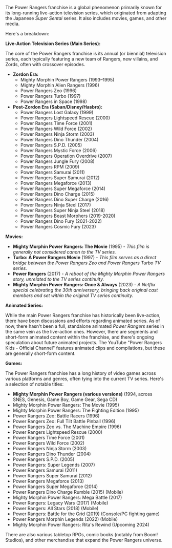 The Power Rangers franchise is a global phenomenon primarily known for its long-running live-action television series, which originated from adapting the Japanese *Super Sentai* series. It also includes movies, games, and other media.

Here's a breakdown:

**Live-Action Television Series (Main Series):**

The core of the Power Rangers franchise is its annual (or biennial) television series, each typically featuring a new team of Rangers, new villains, and Zords, often with crossover episodes.

* **Zordon Era:**
    * Mighty Morphin Power Rangers (1993–1995)
    * Mighty Morphin Alien Rangers (1996)
    * Power Rangers Zeo (1996)
    * Power Rangers Turbo (1997)
    * Power Rangers in Space (1998)
* **Post-Zordon Era (Saban/Disney/Hasbro):**
    * Power Rangers Lost Galaxy (1999)
    * Power Rangers Lightspeed Rescue (2000)
    * Power Rangers Time Force (2001)
    * Power Rangers Wild Force (2002)
    * Power Rangers Ninja Storm (2003)
    * Power Rangers Dino Thunder (2004)
    * Power Rangers S.P.D. (2005)
    * Power Rangers Mystic Force (2006)
    * Power Rangers Operation Overdrive (2007)
    * Power Rangers Jungle Fury (2008)
    * Power Rangers RPM (2009)
    * Power Rangers Samurai (2011)
    * Power Rangers Super Samurai (2012)
    * Power Rangers Megaforce (2013)
    * Power Rangers Super Megaforce (2014)
    * Power Rangers Dino Charge (2015)
    * Power Rangers Dino Super Charge (2016)
    * Power Rangers Ninja Steel (2017)
    * Power Rangers Super Ninja Steel (2018)
    * Power Rangers Beast Morphers (2019-2020)
    * Power Rangers Dino Fury (2021-2022)
    * Power Rangers Cosmic Fury (2023)

**Movies:**

* **Mighty Morphin Power Rangers: The Movie** (1995) - *This film is generally not considered canon to the TV series.*
* **Turbo: A Power Rangers Movie** (1997) - *This film serves as a direct bridge between the Power Rangers Zeo and Power Rangers Turbo TV series.*
* **Power Rangers** (2017) - *A reboot of the Mighty Morphin Power Rangers story, unrelated to the TV series continuity.*
* **Mighty Morphin Power Rangers: Once & Always** (2023) - *A Netflix special celebrating the 30th anniversary, bringing back original cast members and set within the original TV series continuity.*

**Animated Series:**

While the main Power Rangers franchise has historically been live-action, there have been discussions and efforts regarding animated series. As of now, there hasn't been a full, standalone animated *Power Rangers* series in the same vein as the live-action ones. However, there are segments and short-form animated content within the franchise, and there's ongoing speculation about future animated projects. The YouTube "Power Rangers Kids - Official Channel" features animated clips and compilations, but these are generally short-form content.

**Games:**

The Power Rangers franchise has a long history of video games across various platforms and genres, often tying into the current TV series. Here's a selection of notable titles:

* **Mighty Morphin Power Rangers (various versions)** (1994, across SNES, Genesis, Game Boy, Game Gear, Sega CD)
* Mighty Morphin Power Rangers: The Movie (1995)
* Mighty Morphin Power Rangers: The Fighting Edition (1995)
* Power Rangers Zeo: Battle Racers (1996)
* Power Rangers Zeo: Full Tilt Battle Pinball (1996)
* Power Rangers Zeo vs. The Machine Empire (1996)
* Power Rangers Lightspeed Rescue (2000)
* Power Rangers Time Force (2001)
* Power Rangers Wild Force (2002)
* Power Rangers Ninja Storm (2003)
* Power Rangers Dino Thunder (2004)
* Power Rangers S.P.D. (2005)
* Power Rangers: Super Legends (2007)
* Power Rangers Samurai (2011)
* Power Rangers Super Samurai (2012)
* Power Rangers Megaforce (2013)
* Power Rangers Super Megaforce (2014)
* Power Rangers Dino Charge Rumble (2015) (Mobile)
* Mighty Morphin Power Rangers: Mega Battle (2017)
* Power Rangers: Legacy Wars (2017) (Mobile)
* Power Rangers: All Stars (2018) (Mobile)
* Power Rangers: Battle for the Grid (2019) (Console/PC fighting game)
* Power Rangers Morphin Legends (2022) (Mobile)
* Mighty Morphin Power Rangers: Rita's Rewind (Upcoming 2024)

There are also various tabletop RPGs, comic books (notably from Boom! Studios), and other merchandise that expand the Power Rangers universe.